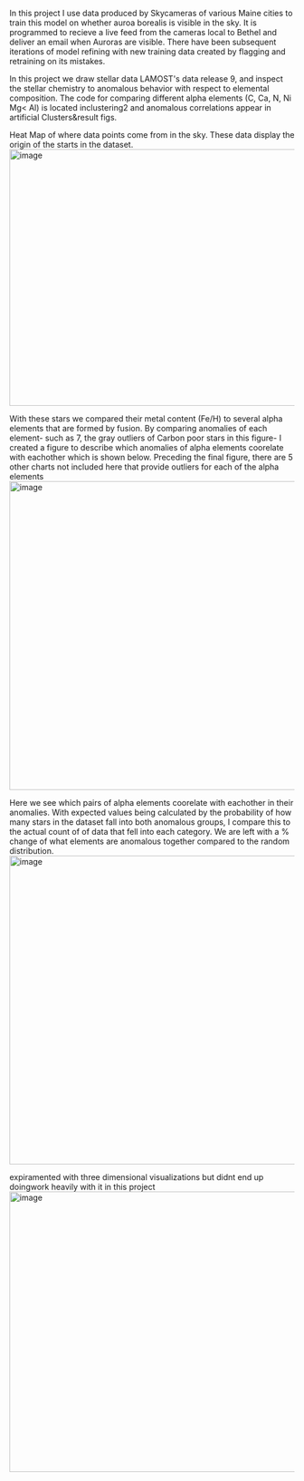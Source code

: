 In this project I use data produced by Skycameras of  various Maine cities to train this model on whether auroa borealis is visible in the sky. It is programmed to recieve a live feed from the cameras local to Bethel and deliver an email 
when Auroras are visible. There have been subsequent iterations of model refining with new training data created by flagging and retraining on its mistakes.

In this project we draw stellar data LAMOST's data release 9, and inspect the stellar chemistry to anomalous behavior with respect to elemental composition. The code for comparing different alpha elements (C, Ca, N, Ni Mg< Al) is located inclustering2 and anomalous correlations appear in artificial Clusters&result figs.

Heat Map of where data points come from in the sky. These data display the origin of the starts in the dataset.
<img width="571" height="453" alt="image" src="https://github.com/user-attachments/assets/f82e552d-1c23-4a69-86aa-da1c7663a672" />

With these stars we compared their metal content (Fe/H) to several alpha elements that are formed by fusion. By comparing anomalies of each element- such as 7, the gray outliers of Carbon poor stars in this figure- I created a figure to describe which anomalies of alpha elements coorelate with eachother which is shown below. Preceding the final figure, there are 5 other charts not included here that provide outliers for each of the alpha elements
<img width="703" height="545" alt="image" src="https://github.com/user-attachments/assets/1e48ce8d-b75c-4b6c-ab2e-ef915842c11b" />

Here we see which pairs of alpha elements coorelate with eachother in their anomalies. With expected values being calculated by the probability of how many stars in the dataset fall into both anomalous groups, I compare this to the actual count of of data that fell into each category. We are left with a % change of what elements are anomalous together compared to the random distribution.
<img width="870" height="545" alt="image" src="https://github.com/user-attachments/assets/9dd7fdf2-9861-49a9-8ac6-d642a4033143" />

expiramented with three dimensional visualizations but didnt end up doingwork heavily with it in this project
<img width="1072" height="495" alt="image" src="https://github.com/user-attachments/assets/bbb419ce-0b81-450f-b4bd-d8368a8d397e" />

